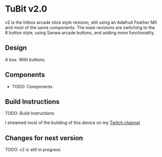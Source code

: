 # TuBit v2.0

v2 is the hitbox arcade stick style revision, still using an Adafruit Feather M0 and most of the same components. The
main revisions are switching to the 8 button style, using Sanwa arcade buttons, and adding more functionality.

## Design

A box. With buttons.

## Components

-  TODO: Components

## Build Instructions

TODO: Build Instructions

I streamed most of the building of this device on my [Twitch channel](https://www.twitch.tv/collections/B3FPNJS48xZCQw)

## Changes for next version

TODO: v2 is still in progress